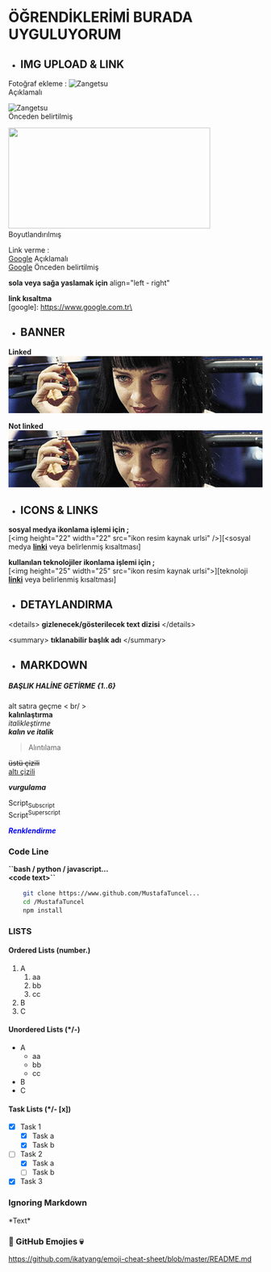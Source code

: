 # ÖĞRENDİKLERİMİ BURADA UYGULUYORUM

* ## IMG UPLOAD & LINK
Fotoğraf ekleme :
![Zangetsu](https://user-images.githubusercontent.com/114073869/194291123-13de67b5-139d-4106-9347-cd46b130e4b7.jpg) <br/>  Açıklamalı 

![Zangetsu] <br/> Önceden belirtilmiş

<img src="https://user-images.githubusercontent.com/114073869/194291123-13de67b5-139d-4106-9347-cd46b130e4b7.jpg" width="400" height="200"> <br/> Boyutlandırılmış

Link verme : <br/> [Google](https://www.google.com) Açıklamalı <br/> [Google] Önceden belirtilmiş <br/>

**sola veya sağa yaslamak için** align="left - right" <br/>

**link kısaltma** <br/>
\[google]: https://www.google.com.tr\ <br/>

* ## BANNER
**Linked**
[![Header](https://github.com/MustafaTuncel/MustafaTuncel/blob/ab9b13091a4d536512dd05a152119b20bce5187d/Mia%20Wallace%20Banner.png "Header")](https://mustafatuncel.github.io/)<br/>

**Not linked**
<img src="https://github.com/MustafaTuncel/MustafaTuncel/blob/ab9b13091a4d536512dd05a152119b20bce5187d/Mia%20Wallace%20Banner.png" alt="Mustafa Tuncel - software developer"><br/>

* ## ICONS & LINKS
**sosyal medya ikonlama işlemi için ;** <br/>
[\<img height="22" width="22" src="ikon resim kaynak urlsi" />\][<sosyal medya <ins>**linki**</ins> veya belirlenmiş kısaltması] <br/>

**kullanılan teknolojiler ikonlama işlemi için ;** <br/>
[\<img height="25" width="25" src="ikon resim kaynak urlsi">\][teknoloji <ins>**linki**</ins> veya belirlenmiş kısaltması]

* ## DETAYLANDIRMA
\<details>
**gizlenecek/gösterilecek text dizisi**
</details\>

\<summary> **tıklanabilir başlık adı** </summary\>


* ## MARKDOWN
##### BAŞLIK HALİNE GETİRME \{1..6}

alt satıra geçme < br/ > <br/> **kalınlaştırma** <br/> *italikleştirme* <br/> ***kalın ve italik*** <br/> 

> Alıntılama

~~üstü çizili~~ <br/>
<ins>altı çizili<ins> <br/>

**_vurgulama_** <br/>

Script<sub>Subscript</sub> <br/>
Script<sup>Superscript</sup> <br/>


***<font color="blue"> Renklendirme </font>***

### Code Line
**\``bash / python / javascript... <br/>
\<code text>\``**
````bash
    git clone https://www.github.com/MustafaTuncel...
    cd /MustafaTuncel
    npm install
````


### LISTS
  
#### Ordered Lists (number.)
1. A
    1. aa
    2. bb
    3. cc
2. B
3. C

#### Unordered Lists (*/-)
* A
    * aa
    * bb
    * cc
* B
* C
  
#### Task Lists (*/- [x])
* [X] Task 1
    * [X] Task a
    * [X] Task b
* [ ] Task 2
    * [X] Task a
    * [ ] Task b
* [X] Task 3

### Ignoring Markdown
\*Text\*

### :ghost: GitHub Emojies :skull:
https://github.com/ikatyang/emoji-cheat-sheet/blob/master/README.md




  
[Google]: https://www.google.com.tr
[Zangetsu]: https://user-images.githubusercontent.com/114073869/194291123-13de67b5-139d-4106-9347-cd46b130e4b7.jpg
